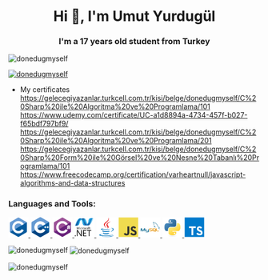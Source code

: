 <h1 align="center">Hi 👋, I'm Umut Yurdugül</h1>
<h3 align="center">I'm a 17 years old student from Turkey</h3>

<p align="left"> <img src="https://komarev.com/ghpvc/?username=donedugmyself&label=Profile%20views&color=0e75b6&style=flat" alt="donedugmyself" /> </p>

<p align="left"> <a href="https://github.com/ryo-ma/github-profile-trophy"><img src="https://github-profile-trophy.vercel.app/?username=donedugmyself" alt="donedugmyself" /></a> </p>



- My certificates  https://gelecegiyazanlar.turkcell.com.tr/kisi/belge/donedugmyself/C%20Sharp%20ile%20Algoritma%20ve%20Programlama/101 https://www.udemy.com/certificate/UC-a1d8894a-4734-457f-b027-f65bdf797bf9/ 
 https://gelecegiyazanlar.turkcell.com.tr/kisi/belge/donedugmyself/C%20Sharp%20ile%20Algoritma%20ve%20Programlama/201 
https://gelecegiyazanlar.turkcell.com.tr/kisi/belge/donedugmyself/C%20Sharp%20Form%20ile%20Görsel%20ve%20Nesne%20Tabanlı%20Programlama/101
https://www.freecodecamp.org/certification/varheartnull/javascript-algorithms-and-data-structures

<p align="left">
</p>

<h3 align="left">Languages and Tools:</h3>
<p align="left"> <a href="https://www.cprogramming.com/" target="_blank" rel="noreferrer"> <img src="https://raw.githubusercontent.com/devicons/devicon/master/icons/c/c-original.svg" alt="c" width="40" height="40"/> </a> <a href="https://www.w3schools.com/cpp/" target="_blank" rel="noreferrer"> <img src="https://raw.githubusercontent.com/devicons/devicon/master/icons/cplusplus/cplusplus-original.svg" alt="cplusplus" width="40" height="40"/> </a> <a href="https://www.w3schools.com/cs/" target="_blank" rel="noreferrer"> <img src="https://raw.githubusercontent.com/devicons/devicon/master/icons/csharp/csharp-original.svg" alt="csharp" width="40" height="40"/> </a> <a href="https://dotnet.microsoft.com/" target="_blank" rel="noreferrer"> <img src="https://raw.githubusercontent.com/devicons/devicon/master/icons/dot-net/dot-net-original-wordmark.svg" alt="dotnet" width="40" height="40"/> </a> <a href="https://www.java.com" target="_blank" rel="noreferrer"> <img src="https://raw.githubusercontent.com/devicons/devicon/master/icons/java/java-original.svg" alt="java" width="40" height="40"/> </a> <a href="https://developer.mozilla.org/en-US/docs/Web/JavaScript" target="_blank" rel="noreferrer"> <img src="https://raw.githubusercontent.com/devicons/devicon/master/icons/javascript/javascript-original.svg" alt="javascript" width="40" height="40"/> </a> <a href="https://www.mysql.com/" target="_blank" rel="noreferrer"> <img src="https://raw.githubusercontent.com/devicons/devicon/master/icons/mysql/mysql-original-wordmark.svg" alt="mysql" width="40" height="40"/> </a> <a href="https://www.python.org" target="_blank" rel="noreferrer"> <img src="https://raw.githubusercontent.com/devicons/devicon/master/icons/python/python-original.svg" alt="python" width="40" height="40"/> </a> <a href="https://www.typescriptlang.org/" target="_blank" rel="noreferrer"> <img src="https://raw.githubusercontent.com/devicons/devicon/master/icons/typescript/typescript-original.svg" alt="typescript" width="40" height="40"/> </a> </p>

<p><img align="left" src="https://github-readme-stats.vercel.app/api/top-langs?username=donedugmyself&show_icons=true&locale=en&layout=compact" alt="donedugmyself" /></p>

<p>&nbsp;<img align="center" src="https://github-readme-stats.vercel.app/api?username=donedugmyself&show_icons=true&locale=en" alt="donedugmyself" /></p>

<p><img align="center" src="https://github-readme-streak-stats.herokuapp.com/?user=donedugmyself&" alt="donedugmyself" /></p>
